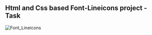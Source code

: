 Html and Css based Font-Lineicons project - Task
---

![Font_Lineicons](https://github.com/r4nd3l/Font_Lineicons/blob/master/img/sample.gif)
